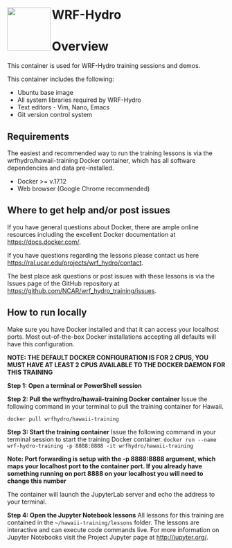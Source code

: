 # WRF-Hydro <img src="https://ral.ucar.edu/sites/default/files/public/wrf_hydro_symbol_logo_2017_09_150pxby63px.png" width=100 align="left" />

# Overview
This container is used for WRF-Hydro training sessions and demos.

This container includes the following:

* Ubuntu base image
* All system libraries required by WRF-Hydro
* Text editors - Vim, Nano, Emacs
* Git version control system

## Requirements

The easiest and recommended way to run the training lessons is via the wrfhydro/hawaii-training Docker container, which has all software dependencies and data pre-installed.

* Docker >= v.17.12
* Web browser (Google Chrome recommended)

## Where to get help and/or post issues
If you have general questions about Docker, there are ample online resources including the excellent Docker documentation at https://docs.docker.com/.

If you have questions regarding the lessons please contact us here https://ral.ucar.edu/projects/wrf_hydro/contact. 

The best place ask questions or post issues with these lessons is via the Issues page of the GitHub repository at https://github.com/NCAR/wrf_hydro_training/issues.

## How to run locally
Make sure you have Docker installed and that it can access your localhost ports. Most out-of-the-box Docker installations accepting all defaults will have this configuration. 

**NOTE: THE DEFAULT DOCKER CONFIGURATION IS FOR 2 CPUS, YOU MUST HAVE AT LEAST 2 CPUS AVAILABLE TO THE DOCKER DAEMON FOR THIS TRAINING**

**Step 1: Open a terminal or PowerShell session**

**Step 2: Pull the wrfhydro/hawaii-training Docker container**
Issue the following command in your terminal to pull the training container for Hawaii.

`docker pull wrfhydro/hawaii-training`

**Step 3: Start the training container**
Issue the following command in your terminal session to start the training Docker container.
`docker run --name wrf-hydro-training -p 8888:8888 -it wrfhydro/hawaii-training`

**Note: Port forwarding is setup with the -p 8888:8888 argument, which maps your localhost port to the container port. If you already have something running on port 8888 on your localhost you will need to change this number**

The container will launch the JupyterLab server and echo the address to your terminal.

**Step 4: Open the Jupyter Notebook lessons**
All lessons for this training are contained in the `~/hawaii-training/lessons` folder. The lessons are interactive and can execute code commands live. For more information on Jupyter Notebooks visit the Project Jupyter page at http://jupyter.org/.

